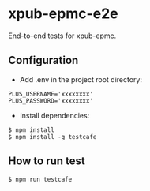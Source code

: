 # xpub-epmc-e2e

End-to-end tests for xpub-epmc.

## Configuration

* Add .env in the project root directory:

```
PLUS_USERNAME='xxxxxxxx'
PLUS_PASSWORD='xxxxxxxx'
```

* Install dependencies:

```
$ npm install
$ npm install -g testcafe
```

## How to run test

```
$ npm run testcafe
```
